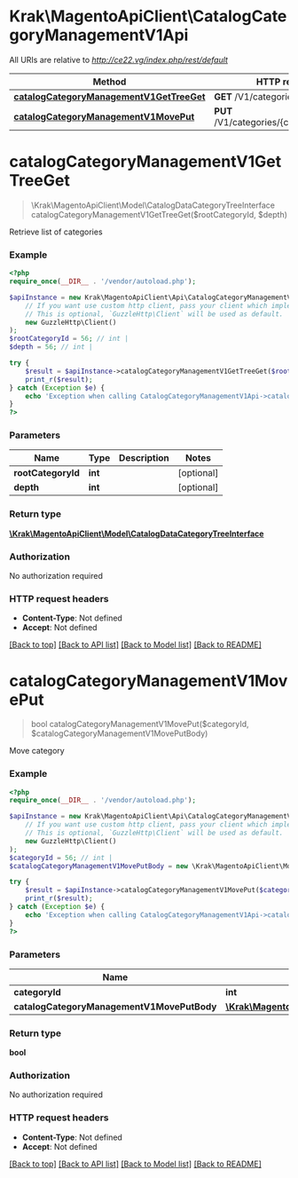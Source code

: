# Krak\MagentoApiClient\CatalogCategoryManagementV1Api

All URIs are relative to *http://ce22.vg/index.php/rest/default*

Method | HTTP request | Description
------------- | ------------- | -------------
[**catalogCategoryManagementV1GetTreeGet**](CatalogCategoryManagementV1Api.md#catalogCategoryManagementV1GetTreeGet) | **GET** /V1/categories | 
[**catalogCategoryManagementV1MovePut**](CatalogCategoryManagementV1Api.md#catalogCategoryManagementV1MovePut) | **PUT** /V1/categories/{categoryId}/move | 


# **catalogCategoryManagementV1GetTreeGet**
> \Krak\MagentoApiClient\Model\CatalogDataCategoryTreeInterface catalogCategoryManagementV1GetTreeGet($rootCategoryId, $depth)



Retrieve list of categories

### Example
```php
<?php
require_once(__DIR__ . '/vendor/autoload.php');

$apiInstance = new Krak\MagentoApiClient\Api\CatalogCategoryManagementV1Api(
    // If you want use custom http client, pass your client which implements `GuzzleHttp\ClientInterface`.
    // This is optional, `GuzzleHttp\Client` will be used as default.
    new GuzzleHttp\Client()
);
$rootCategoryId = 56; // int | 
$depth = 56; // int | 

try {
    $result = $apiInstance->catalogCategoryManagementV1GetTreeGet($rootCategoryId, $depth);
    print_r($result);
} catch (Exception $e) {
    echo 'Exception when calling CatalogCategoryManagementV1Api->catalogCategoryManagementV1GetTreeGet: ', $e->getMessage(), PHP_EOL;
}
?>
```

### Parameters

Name | Type | Description  | Notes
------------- | ------------- | ------------- | -------------
 **rootCategoryId** | **int**|  | [optional]
 **depth** | **int**|  | [optional]

### Return type

[**\Krak\MagentoApiClient\Model\CatalogDataCategoryTreeInterface**](../Model/CatalogDataCategoryTreeInterface.md)

### Authorization

No authorization required

### HTTP request headers

 - **Content-Type**: Not defined
 - **Accept**: Not defined

[[Back to top]](#) [[Back to API list]](../../README.md#documentation-for-api-endpoints) [[Back to Model list]](../../README.md#documentation-for-models) [[Back to README]](../../README.md)

# **catalogCategoryManagementV1MovePut**
> bool catalogCategoryManagementV1MovePut($categoryId, $catalogCategoryManagementV1MovePutBody)



Move category

### Example
```php
<?php
require_once(__DIR__ . '/vendor/autoload.php');

$apiInstance = new Krak\MagentoApiClient\Api\CatalogCategoryManagementV1Api(
    // If you want use custom http client, pass your client which implements `GuzzleHttp\ClientInterface`.
    // This is optional, `GuzzleHttp\Client` will be used as default.
    new GuzzleHttp\Client()
);
$categoryId = 56; // int | 
$catalogCategoryManagementV1MovePutBody = new \Krak\MagentoApiClient\Model\CatalogCategoryManagementV1MovePutBody(); // \Krak\MagentoApiClient\Model\CatalogCategoryManagementV1MovePutBody | 

try {
    $result = $apiInstance->catalogCategoryManagementV1MovePut($categoryId, $catalogCategoryManagementV1MovePutBody);
    print_r($result);
} catch (Exception $e) {
    echo 'Exception when calling CatalogCategoryManagementV1Api->catalogCategoryManagementV1MovePut: ', $e->getMessage(), PHP_EOL;
}
?>
```

### Parameters

Name | Type | Description  | Notes
------------- | ------------- | ------------- | -------------
 **categoryId** | **int**|  |
 **catalogCategoryManagementV1MovePutBody** | [**\Krak\MagentoApiClient\Model\CatalogCategoryManagementV1MovePutBody**](../Model/CatalogCategoryManagementV1MovePutBody.md)|  | [optional]

### Return type

**bool**

### Authorization

No authorization required

### HTTP request headers

 - **Content-Type**: Not defined
 - **Accept**: Not defined

[[Back to top]](#) [[Back to API list]](../../README.md#documentation-for-api-endpoints) [[Back to Model list]](../../README.md#documentation-for-models) [[Back to README]](../../README.md)

